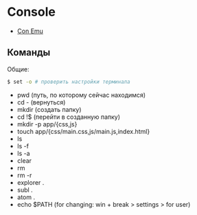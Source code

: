 # Console

- [Con Emu](http://www.conemu.ru/)

## Команды
Общие:
```bash
$ set -o # проверить настройки терминала
```
* pwd (путь, по которому сейчас находимся)
* cd - (вернуться)
* mkdir (создать папку)
* cd !$ (перейти в созданную папку)
* mkdir -p app/{css,js}
* touch app/{css/main.css,js/main.js,index.html}
* ls
* ls -f
* ls -a
* clear
* rm
* rm -r
* explorer .
* subl .
* atom .
* echo $PATH (for changing: win + break > settings > for user)
